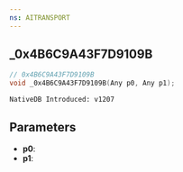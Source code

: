 ```yaml
---
ns: AITRANSPORT
---
```

## _0x4B6C9A43F7D9109B

```c
// 0x4B6C9A43F7D9109B
void _0x4B6C9A43F7D9109B(Any p0, Any p1);
```

```
NativeDB Introduced: v1207
```

## Parameters
* **p0**:
* **p1**:
